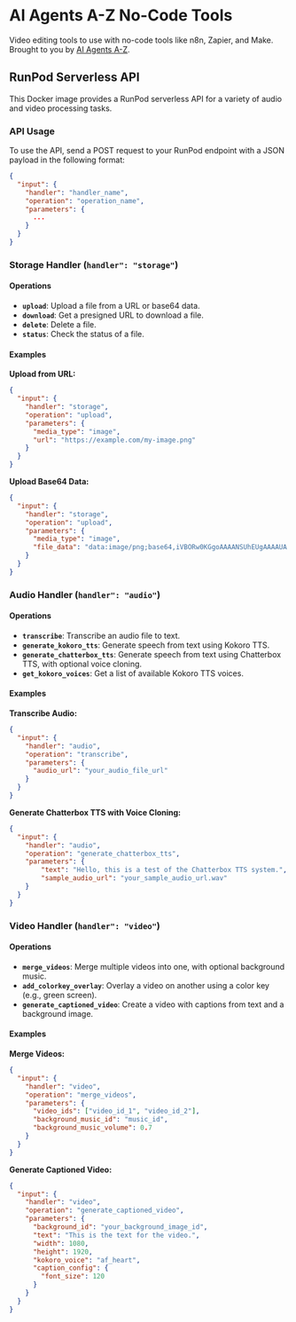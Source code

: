 # AI Agents A-Z No-Code Tools

Video editing tools to use with no-code tools like n8n, Zapier, and Make. Brought to you by [AI Agents A-Z](https://www.youtube.com/@aiagentsaz).

## RunPod Serverless API

This Docker image provides a RunPod serverless API for a variety of audio and video processing tasks.

### API Usage

To use the API, send a POST request to your RunPod endpoint with a JSON payload in the following format:

```json
{
  "input": {
    "handler": "handler_name",
    "operation": "operation_name",
    "parameters": {
      ...
    }
  }
}
```

### Storage Handler (`handler": "storage"`)

#### Operations

*   **`upload`**: Upload a file from a URL or base64 data.
*   **`download`**: Get a presigned URL to download a file.
*   **`delete`**: Delete a file.
*   **`status`**: Check the status of a file.

#### Examples

**Upload from URL:**
```json
{
  "input": {
    "handler": "storage",
    "operation": "upload",
    "parameters": {
      "media_type": "image",
      "url": "https://example.com/my-image.png"
    }
  }
}
```

**Upload Base64 Data:**
```json
{
  "input": {
    "handler": "storage",
    "operation": "upload",
    "parameters": {
      "media_type": "image",
      "file_data": "data:image/png;base64,iVBORw0KGgoAAAANSUhEUgAAAAUA..."
    }
  }
}
```

### Audio Handler (`handler": "audio"`)

#### Operations

*   **`transcribe`**: Transcribe an audio file to text.
*   **`generate_kokoro_tts`**: Generate speech from text using Kokoro TTS.
*   **`generate_chatterbox_tts`**: Generate speech from text using Chatterbox TTS, with optional voice cloning.
*   **`get_kokoro_voices`**: Get a list of available Kokoro TTS voices.

#### Examples

**Transcribe Audio:**
```json
{
  "input": {
    "handler": "audio",
    "operation": "transcribe",
    "parameters": {
      "audio_url": "your_audio_file_url"
    }
  }
}
```

**Generate Chatterbox TTS with Voice Cloning:**
```json
{
  "input": {
    "handler": "audio",
    "operation": "generate_chatterbox_tts",
    "parameters": {
        "text": "Hello, this is a test of the Chatterbox TTS system.",
        "sample_audio_url": "your_sample_audio_url.wav"
    }
  }
}
```

### Video Handler (`handler": "video"`)

#### Operations

*   **`merge_videos`**: Merge multiple videos into one, with optional background music.
*   **`add_colorkey_overlay`**: Overlay a video on another using a color key (e.g., green screen).
*   **`generate_captioned_video`**: Create a video with captions from text and a background image.

#### Examples

**Merge Videos:**
```json
{
  "input": {
    "handler": "video",
    "operation": "merge_videos",
    "parameters": {
      "video_ids": ["video_id_1", "video_id_2"],
      "background_music_id": "music_id",
      "background_music_volume": 0.7
    }
  }
}
```

**Generate Captioned Video:**
```json
{
  "input": {
    "handler": "video",
    "operation": "generate_captioned_video",
    "parameters": {
      "background_id": "your_background_image_id",
      "text": "This is the text for the video.",
      "width": 1080,
      "height": 1920,
      "kokoro_voice": "af_heart",
      "caption_config": {
        "font_size": 120
      }
    }
  }
}
```
